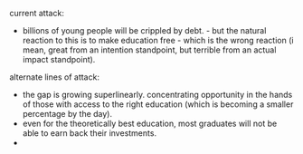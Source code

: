 
current attack:
- billions of young people will be crippled by debt. - but the natural reaction to this is to make education free - which is the wrong reaction (i mean, great from an intention standpoint, but terrible from an actual impact standpoint).

alternate lines of attack:
- the gap is growing superlinearly. concentrating opportunity in the hands of those with access to the right education (which is becoming a smaller percentage by the day).
- even for the theoretically best education, most graduates will not be able to earn back their investments.
- 